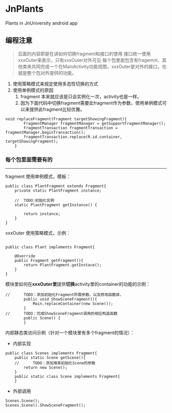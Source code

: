 # JnPlants
Plants in JnUniversity android app 

## 编程注意

> 后面的内容即是在讲如何切换fragment和接口的使用
> 接口统一使用xxxOuter来表示，只有xxxOuter对外可见
> 每个包里面包含有fragemnt、其他类来共同完成一个在MainActivity功能视图，xxxOuter是对外的接口，也就是整个包对外提供的功能。

1. 使用策略模式来规定使用多态性切换的方式
2. 使用单例模式的原因
	1. fragment 本来就应该是只会实例化一次，activity也是一样。
	2. 因为下面代码中切换fragment需要此fragment作为参数，使用单例模式可以来提供此fragment比较优雅。

```
void replaceFragment(Fragment targetShowingFragment){
        FragmentManager fragmentManager = getSupportFragmentManager();
        FragmentTransaction fragmentTransaction = fragmentManager.beginTransaction();
        fragmentTransaction.replace(R.id.container, targetShowingFragment);
    }
```


### 每个包里面需要有的 

----


fragment 使用单例模式，模板：

```
public class PlantFragment extends Fragment{
    private static PlantFragment instance;

	//  TODO:初始化实例
    static PlantFragment getInstance() {

        return instance;
    }
}
```

xxxOuter 使用策略模式，示例：

```

public class Plant implements Fragment{

    @Override
    public Fragment getFragment(){
        return PlantFragment.getInstace();
    }
}
```

模块里如何在**xxxOuter里**提供**切换**activity里的container的功能的示例：

```
//      TODO：添加初始化Fragment所需参数，以及修改函数体，
        public void ShowSceneFragment(){
            Main.replaceContainer(new Scene());
        }
//      TODO：完成ShowSceneFragment调用的相应构造函数
        public Scene() {
        }
```

内部静态类访问示例（针对一个模块里有多个fragment的情况）：

- 内部实现

```
public class Scenes implements Fragment{
    public static Scene getScene(){
    //      TODO：添加用来初始化Scene的参数
        return new Scene();
    }
    public static class Scene implements Fragment{
    }
```
- 外部调用

```
Scenes.Scene();
Scenes.Scene().ShowSceneFragment();
```
